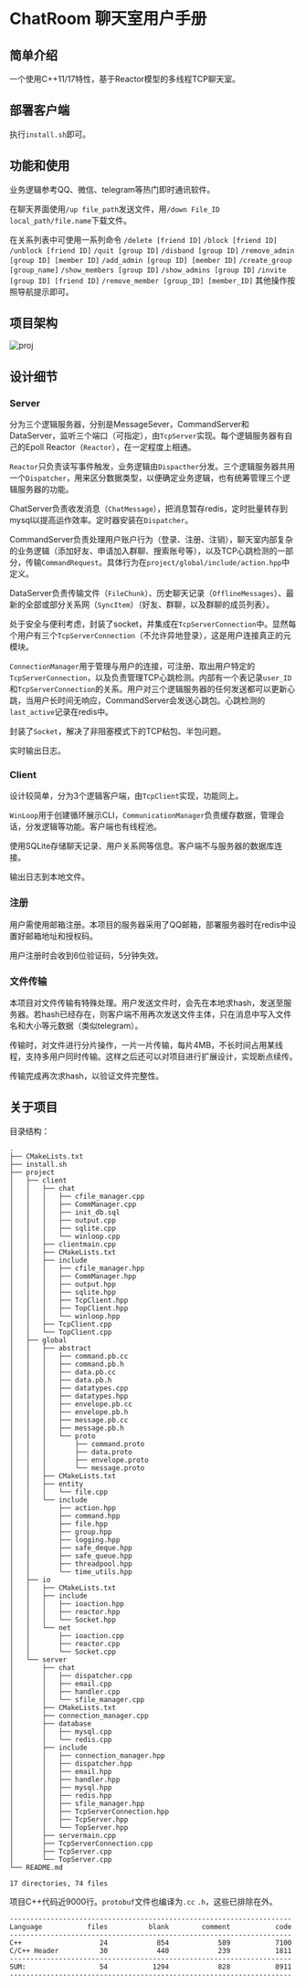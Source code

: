 # ChatRoom 聊天室用户手册


## 简单介绍

一个使用C++11/17特性，基于Reactor模型的多线程TCP聊天室。



## 部署客户端

执行`install.sh`即可。



## 功能和使用

业务逻辑参考QQ、微信、telegram等热门即时通讯软件。

在聊天界面使用`/up file_path`发送文件，用`/down File_ID local_path/file.name`下载文件。

在关系列表中可使用一系列命令
`/delete [friend ID]` `/block [friend ID]` `/unblock [friend ID]`
`/quit [group ID]` `/disband [group ID]` `/remove_admin [group ID] [member ID]`
`/add_admin [group ID] [member ID]` `/create_group [group_name]`
`/show_members [group ID]` `/show_admins [group ID]`
`/invite [group ID] [friend ID]` `/remove_member [group_ID] [member_ID]`
其他操作按照导航提示即可。




## 项目架构

![proj](./source/proj.png)



## 设计细节

### Server

分为三个逻辑服务器，分别是MessageSever，CommandServer和DataServer，监听三个端口（可指定），由`TcpServer`实现。每个逻辑服务器有自己的Epoll Reactor（`Reactor`），在一定程度上相通。

`Reactor`只负责读写事件触发，业务逻辑由`Dispacther`分发。三个逻辑服务器共用一个`Dispatcher`，用来区分数据类型，以便确定业务逻辑，也有统筹管理三个逻辑服务器的功能。

ChatServer负责收发消息（`ChatMessage`），把消息暂存redis，定时批量转存到mysql以提高运作效率。定时器安装在`Dispatcher`。

CommandServer负责处理用户账户行为（登录、注册、注销），聊天室内部复杂的业务逻辑（添加好友、申请加入群聊、搜索账号等），以及TCP心跳检测的一部分，传输`CommandRequest`。具体行为在`project/global/include/action.hpp`中定义。

DataServer负责传输文件（`FileChunk`）、历史聊天记录（`OfflineMessages`）、最新的全部或部分关系网（`SyncItem`）（好友、群聊，以及群聊的成员列表）。

处于安全与便利考虑，封装了socket，并集成在`TcpServerConnection`中。显然每个用户有三个`TcpServerConnection`（不允许异地登录），这是用户连接真正的元模块。

`ConnectionManager`用于管理与用户的连接，可注册、取出用户特定的`TcpServerConnection`，以及负责管理TCP心跳检测。内部有一个表记录`user_ID`和`TcpServerConnection`的关系。用户对三个逻辑服务器的任何发送都可以更新心跳，当用户长时间无响应，CommandServer会发送心跳包。心跳检测的`last_active`记录在redis中。

封装了`Socket`，解决了非阻塞模式下的TCP粘包、半包问题。

实时输出日志。

### Client

设计较简单，分为3个逻辑客户端，由`TcpClient`实现，功能同上。

`WinLoop`用于创建循环展示CLI，`CommunicationManager`负责缓存数据，管理会话，分发逻辑等功能。客户端也有线程池。

使用SQLite存储聊天记录、用户关系网等信息。客户端不与服务器的数据库连接。

输出日志到本地文件。

### 注册

用户需使用邮箱注册。本项目的服务器采用了QQ邮箱，部署服务器时在redis中设置好邮箱地址和授权码。

用户注册时会收到6位验证码，5分钟失效。

### 文件传输

本项目对文件传输有特殊处理。用户发送文件时，会先在本地求hash，发送至服务器。若hash已经存在，则客户端不用再次发送文件主体，只在消息中写入文件名和大小等元数据（类似telegram）。

传输时，对文件进行分片操作，一片一片传输，每片4MB，不长时间占用某线程，支持多用户同时传输。这样之后还可以对项目进行扩展设计，实现断点续传。

传输完成再次求hash，以验证文件完整性。



## 关于项目

目录结构：

~~~
.
├── CMakeLists.txt
├── install.sh
├── project
│   ├── client
│   │   ├── chat
│   │   │   ├── cfile_manager.cpp
│   │   │   ├── CommManager.cpp
│   │   │   ├── init_db.sql
│   │   │   ├── output.cpp
│   │   │   ├── sqlite.cpp
│   │   │   └── winloop.cpp
│   │   ├── clientmain.cpp
│   │   ├── CMakeLists.txt
│   │   ├── include
│   │   │   ├── cfile_manager.hpp
│   │   │   ├── CommManager.hpp
│   │   │   ├── output.hpp
│   │   │   ├── sqlite.hpp
│   │   │   ├── TcpClient.hpp
│   │   │   ├── TopClient.hpp
│   │   │   └── winloop.hpp
│   │   ├── TcpClient.cpp
│   │   └── TopClient.cpp
│   ├── global
│   │   ├── abstract
│   │   │   ├── command.pb.cc
│   │   │   ├── command.pb.h
│   │   │   ├── data.pb.cc
│   │   │   ├── data.pb.h
│   │   │   ├── datatypes.cpp
│   │   │   ├── datatypes.hpp
│   │   │   ├── envelope.pb.cc
│   │   │   ├── envelope.pb.h
│   │   │   ├── message.pb.cc
│   │   │   ├── message.pb.h
│   │   │   └── proto
│   │   │       ├── command.proto
│   │   │       ├── data.proto
│   │   │       ├── envelope.proto
│   │   │       └── message.proto
│   │   ├── CMakeLists.txt
│   │   ├── entity
│   │   │   └── file.cpp
│   │   └── include
│   │       ├── action.hpp
│   │       ├── command.hpp
│   │       ├── file.hpp
│   │       ├── group.hpp
│   │       ├── logging.hpp
│   │       ├── safe_deque.hpp
│   │       ├── safe_queue.hpp
│   │       ├── threadpool.hpp
│   │       └── time_utils.hpp
│   ├── io
│   │   ├── CMakeLists.txt
│   │   ├── include
│   │   │   ├── ioaction.hpp
│   │   │   ├── reactor.hpp
│   │   │   └── Socket.hpp
│   │   └── net
│   │       ├── ioaction.cpp
│   │       ├── reactor.cpp
│   │       └── Socket.cpp
│   └── server
│       ├── chat
│       │   ├── dispatcher.cpp
│       │   ├── email.cpp
│       │   ├── handler.cpp
│       │   └── sfile_manager.cpp
│       ├── CMakeLists.txt
│       ├── connection_manager.cpp
│       ├── database
│       │   ├── mysql.cpp
│       │   └── redis.cpp
│       ├── include
│       │   ├── connection_manager.hpp
│       │   ├── dispatcher.hpp
│       │   ├── email.hpp
│       │   ├── handler.hpp
│       │   ├── mysql.hpp
│       │   ├── redis.hpp
│       │   ├── sfile_manager.hpp
│       │   ├── TcpServerConnection.hpp
│       │   ├── TcpServer.hpp
│       │   └── TopServer.hpp
│       ├── servermain.cpp
│       ├── TcpServerConnection.cpp
│       ├── TcpServer.cpp
│       └── TopServer.cpp
└── README.md

17 directories, 74 files
~~~
项目C++代码近9000行。`protobuf`文件也编译为`.cc` `.h`，这些已排除在外。
~~~
---------------------------------------------------------------------
Language           files          blank        comment           code
---------------------------------------------------------------------
C++                   24            854            589           7100
C/C++ Header          30            440            239           1811
---------------------------------------------------------------------
SUM:                  54           1294            828           8911
---------------------------------------------------------------------
~~~

